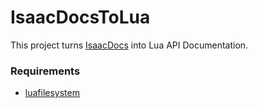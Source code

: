 # IsaacDocsToLua

This project turns [IsaacDocs](https://github.com/wofsauge/IsaacDocs) into Lua API Documentation.

### Requirements

- [luafilesystem](http://keplerproject.github.io/luafilesystem)
